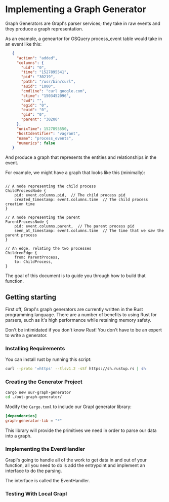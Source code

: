 # Implementing a Graph Generator


Graph Generators are Grapl's parser services; they take in raw events and they produce a graph representation.

As an example, a geneartor for OSQuery process_event table would take in an event like this:

```json
   {
     "action": "added",
     "columns": {
       "uid": "0",
       "time": "1527895541",
       "pid": "30219",
       "path": "/usr/bin/curl",
       "auid": "1000",
       "cmdline": "curl google.com",
       "ctime": "1503452096",
       "cwd": "",
       "egid": "0",
       "euid": "0",
       "gid": "0",
       "parent": "30200"
     },
     "unixTime": 1527895550,
     "hostIdentifier": "vagrant",
     "name": "process_events",
     "numerics": false
   }
```

And produce a graph that represents the entities and relationships in the event.

For example, we might have a graph that looks like this (minimally):

```

// A node representing the child process
ChildProcessNode {
    pid: event.columns.pid,  // The child process pid
    created_timestamp: event.columns.time  // The child process creation time
}

// A node representing the parent
ParentProcessNode {
    pid: event.columns.parent,  // The parent process pid
    seen_at_timestamp: event.columns.time  // The time that we saw the parent process
}

// An edge, relating the two processes
ChildrenEdge {
    from: ParentProcess,
    to: ChildProcess,
}

```

The goal of this document is to guide you through how to build that function.

## Getting starting

First off, Grapl's graph generators are currently written in the Rust programming language. There are a
number of benefits to using Rust for parsers, such as it's high performance while retaining memory safety.

Don't be intimidated if you don't know Rust! You don't have to be an expert to write a generator.


### Installing Requirements

You can install rust by running this script:
```bash
curl --proto '=https' --tlsv1.2 -sSf https://sh.rustup.rs | sh
```

### Creating the Generator Project

```bash
cargo new our-graph-generator
cd ./out-graph-generator/
```

Modify the `Cargo.toml` to include our Grapl generator library:
```toml
[dependencies]
graph-generator-lib = "*"
```

This library will provide the primitives we need in order to parse our data into a graph.

### Implementing the EventHandler

Grapl's going to handle all of the work to get data in and out of your function, all
you need to do is add the entrypoint and implement an interface to do the parsing.

The interface is called the EventHandler.



### Testing With Local Grapl
